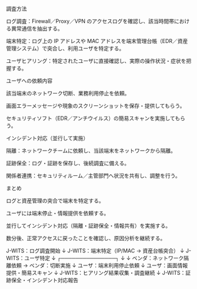 調査方法

ログ調査：Firewall／Proxy／VPN のアクセスログを確認し、該当時間帯における異常通信を抽出する。

端末特定：ログ上の IP アドレスや MAC アドレスを端末管理台帳（EDR／資産管理システム）で突合し、利用ユーザを特定する。

ユーザヒアリング：特定されたユーザに直接確認し、実際の操作状況・症状を把握する。

ユーザへの依頼内容

該当端末のネットワーク切断、業務利用停止を依頼。

画面エラーメッセージや現象のスクリーンショットを保存・提供してもらう。

セキュリティソフト（EDR／アンチウイルス）の簡易スキャンを実施してもらう。

インシデント対応（並行して実施）

隔離：ネットワークチームに依頼し、当該端末をネットワークから隔離。

証跡保全：ログ・証跡を保存し、後続調査に備える。

関係者連携：セキュリティルーム／主管部門へ状況を共有し、調整を行う。

まとめ

ログと資産管理の突合で端末を特定する。

ユーザには端末停止・情報提供を依頼する。

並行してインシデント対応（隔離・証跡保全・情報共有）を実施する。

数分後、正常アクセスに戻ったことを確認し、原因分析を継続する。








J-WITS：ログ調査開始
        ↓
J-WITS：端末特定（IP/MAC → 資産台帳突合）
        ↓
J-WITS：ユーザ特定
        ↓
 ┌───────────────┐
 ↓                               ↓
ベンダ：ネットワーク隔離依頼 → ベンダ：切断実施
                                     ↓
                                ユーザ：端末利用停止依頼
                                     ↓
                                ユーザ：画面情報提供・簡易スキャン
                                     ↓
J-WITS：ヒアリング結果収集・調査継続
        ↓
J-WITS：証跡保全・インシデント対応報告

